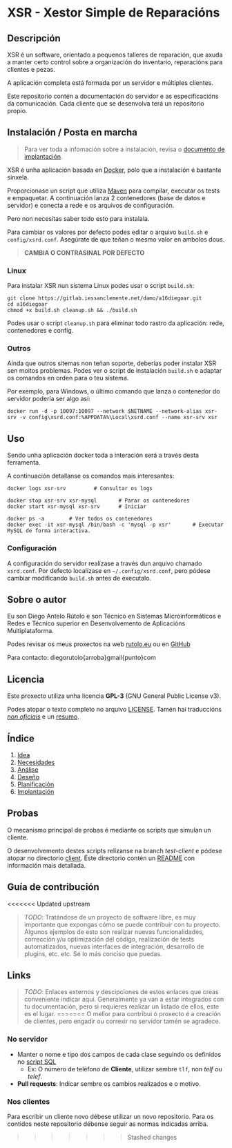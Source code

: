 # XSR - Xestor Simple de Reparacións

## Descripción

XSR é un software, orientado a pequenos talleres de reparación, que axuda a manter certo control sobre a organización do inventario, reparacións para clientes e pezas.

A aplicación completa está formada por un servidor e múltiples clientes.

Este repositorio contén a documentación do servidor e as especificacións da comunicación. Cada cliente que se desenvolva terá un repositorio propio.

## Instalación / Posta en marcha

> Para ver toda a infomación sobre a instalación, revisa o [documento de implantación](doc/6_implantacion.md).

XSR é unha aplicación basada en [Docker](https://www.docker.com/), polo que a instalación é bastante sinxela.

Proporcionase un script que utiliza [Maven](https://maven.apache.org/) para compilar, executar os tests e empaquetar. A continuación lanza 2 contenedores (base de datos e servidor) e conecta a rede e os arquivos de configuración. 

Pero non necesitas saber todo esto para instalala.

Para cambiar os valores por defecto podes editar o arquivo `build.sh` e `config/xsrd.conf`. Asegúrate de que teñan o mesmo valor en ambolos dous.

> **CAMBIA O CONTRASINAL POR DEFECTO**

### Linux

Para instalar XSR nun sistema Linux podes usar o script `build.sh`:


 ```
 git clone https://gitlab.iessanclemente.net/damo/a16diegoar.git
 cd a16diegoar
 chmod +x build.sh cleanup.sh && ./build.sh
 ```

 Podes usar o script `cleanup.sh` para eliminar todo rastro da aplicación: rede, contenedores e config.

### Outros

Aínda que outros sitemas non teñan soporte, deberías poder instalar XSR sen moitos problemas. Podes ver o script de instalación `build.sh` e adaptar os comandos en orden para o teu sistema.

Por exemplo, para Windows, o último comando que lanza o contenedor do servidor podería ser algo así:
```
docker run -d -p 10097:10097 --network $NETNAME --network-alias xsr-srv -v config\xsrd.conf:%APPDATA%\Local\xsrd.conf --name xsr-srv xsr
```


## Uso

Sendo unha aplicación docker toda a interación será a través desta ferramenta.

A continuación detallanse os comandos mais interesantes:
```
docker logs xsr-srv			# Consultar os logs

docker stop xsr-srv xsr-mysql		# Parar os contenedores
docker start xsr-mysql xsr-srv		# Iniciar

docker ps -a		# Ver todos os contenedores
docker exec -it xsr-mysql /bin/bash -c 'mysql -p xsr'		# Executar MySQL de forma interactiva.
```

### Configuración

A configuración do servidor realízase a través dun arquivo chamado `xsrd.conf`. Por defecto localízase en `~/.config/xsrd.conf`, pero pódese cambiar modificando `build.sh` antes de executalo.


## Sobre o autor

Eu son Diego Antelo Rútolo e son Técnico en Sistemas Microinformáticos e Redes e Técnico superior en Desenvolvemento de Aplicacións Multiplataforma.

Podes revisar os meus proxectos na web [rutolo.eu](http://rutolo.eu) ou en [GitHub](https://github.com/DiegoRutolo)

Para contacto: diegorutolo{arroba}gmail{punto}com


## Licencia

Este proxecto utiliza unha licencia **GPL-3** (GNU General Public License v3).

Podes atopar o texto completo no arquivo [LICENSE](./LICENSE).
Tamén hai traduccións [*non oficiais*](https://www.gnu.org/licenses/translations.html) e un [resumo](https://tldrlegal.com/license/gnu-general-public-license-v3-(gpl-3)).


## Índice

1. [Idea](doc/1_idea.md)
2. [Necesidades](doc/2_necesidades.md)
3. [Análise](doc/3_analise.md)
4. [Deseño](doc/4_deseno.md)
5. [Planificación](doc/5_planificacion.md)
6. [Implantación](doc/6_implantacion.md)

## Probas

O mecanismo principal de probas é mediante os scripts que simulan un cliente.

O desenvolvemento destes scripts relízanse na branch *test-client* e pódese atopar no directorio [client](client). Éste directorio contén un [README](client/README.md) con información mais detallada.

## Guía de contribución

<<<<<<< Updated upstream
> *TODO*: Tratándose de un proyecto de software libre, es muy importante que expongas cómo se puede contribuir con tu proyecto. Algunos ejemplos de esto son realizar nuevas funcionalidades, corrección y/u optimización del código, realización de tests automatizados, nuevas interfaces de integración, desarrollo de plugins, etc. etc. Sé lo más conciso que puedas.

## Links

> *TODO*: Enlaces externos y descipciones de estos enlaces que creas conveniente indicar aquí. Generalmente ya van a estar integrados con tu documentación, pero si requieres realizar un listado de ellos, este es el lugar.
=======
O mellor para contribui ó proxecto é a creación de clientes, pero engadir ou correxir no servidor tamén se agradece.

### No servidor
 * Manter o nome e tipo dos campos de cada clase seguindo os definidos no [script SQL](config/xsrdb.sql)
    * Ex: O número de teléfono de **Cliente**, utilizar sembre `tlf`, non *telf* ou *telef*.
 * **Pull requests**: Indicar sembre os cambios realizados e o motivo.

### Nos clientes

Para escribir un cliente novo débese utilizar un novo repositorio. Para os contidos neste repositorio débense seguir as normas indicadas arriba.
>>>>>>> Stashed changes
